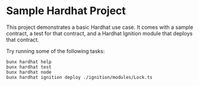 # Sample Hardhat Project

This project demonstrates a basic Hardhat use case. It comes with a sample contract, a test for that contract, and a Hardhat Ignition module that deploys that contract.

Try running some of the following tasks:

```shell
bunx hardhat help
bunx hardhat test
bunx hardhat node
bunx hardhat ignition deploy ./ignition/modules/Lock.ts
```
